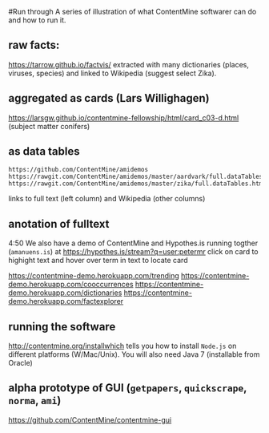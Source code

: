 #Run through
A series of illustration of what ContentMine softwarer can do and how to run it.

## raw facts:
https://tarrow.github.io/factvis/ extracted with many dictionaries (places, viruses, species) and linked to Wikipedia
(suggest select Zika). 

## aggregated as cards (Lars Willighagen)
https://larsgw.github.io/contentmine-fellowship/html/card_c03-d.html
(subject matter conifers)

## as data tables
```
https://github.com/ContentMine/amidemos
https://rawgit.com/ContentMine/amidemos/master/aardvark/full.dataTables.html
https://rawgit.com/ContentMine/amidemos/master/zika/full.dataTables.html
```
links to full text (left column) and Wikipedia (other columns)

## anotation of fulltext 
4:50 We also have a demo of ContentMine and Hypothes.is running togther (`amanuens.is`) at
https://hypothes.is/stream?q=user:petermr
click on card to highight text and hover over term in text to locate card


https://contentmine-demo.herokuapp.com/trending
https://contentmine-demo.herokuapp.com/cooccurrences
https://contentmine-demo.herokuapp.com/dictionaries
https://contentmine-demo.herokuapp.com/factexplorer

## running the software
http://contentmine.org/installwhich tells you how to install `Node.js` on different platforms (W/Mac/Unix). 
You will also need Java 7 (installable from Oracle)

## alpha prototype of GUI (`getpapers`, `quickscrape`, `norma`, `ami`)
https://github.com/ContentMine/contentmine-gui


